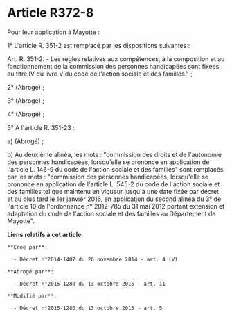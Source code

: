 # Article R372-8

Pour leur application à Mayotte :

1° L'article R. 351-2 est remplacé par les dispositions suivantes :

Art. R. 351-2. - Les règles relatives aux compétences, à la composition et au fonctionnement de la commission des personnes
handicapées sont fixées au titre IV du livre V du code de l'action sociale et des familles." ;

2° (Abrogé) ;

3° (Abrogé) ;

4° (Abrogé) ;

5° A l'article R. 351-23 :

a) (Abrogé) ;

b) Au deuxième alinéa, les mots : "commission des droits et de l'autonomie des personnes handicapées, lorsqu'elle se prononce
en application de l'article L. 146-9 du code de l'action sociale et des familles" sont remplacés par les mots : "commission
des personnes handicapées, lorsqu'elle se prononce en application de l'article L. 545-2 du code de l'action sociale et des
familles tel que maintenu en vigueur jusqu'à une date fixée par décret et au plus tard le 1er janvier 2016, en application du
second alinéa du 3° de l'article 10 de l'ordonnance n° 2012-785 du 31 mai 2012 portant extension et adaptation du code de
l'action sociale et des familles au Département de Mayotte".

**Liens relatifs à cet article**

	**Créé par**:

	  - Décret n°2014-1407 du 26 novembre 2014 - art. 4 (V)

	**Abrogé par**:

	  - Décret n°2015-1280 du 13 octobre 2015 - art. 11

	**Modifié par**:

	  - Décret n°2015-1280 du 13 octobre 2015 - art. 5

